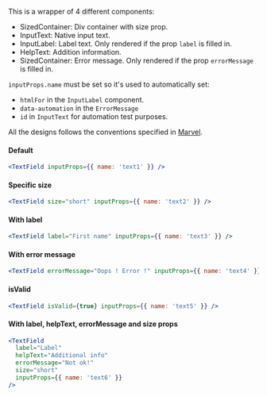 This is a wrapper of 4 different components:

- SizedContainer: Div container with size prop.
- InputText: Native input text.
- InputLabel: Label text. Only rendered if the prop `label` is filled in.
- HelpText: Addition information.
- SizedContainer: Error message. Only rendered if the prop `errorMessage` is filled in.

`inputProps.name` must be set so it's used to automatically set:

- `htmlFor` in the `InputLabel` component.
- `data-automation` in the `ErrorMessage`
- `id` in `InputText` for automation test purposes.

All the designs follows the conventions specified in [Marvel](https://marvelapp.com/9hj9j4b/screen/48160210/handoff).

#### Default

```jsx
<TextField inputProps={{ name: 'text1' }} />
```

#### Specific size

```jsx
<TextField size="short" inputProps={{ name: 'text2' }} />
```

#### With label

```jsx
<TextField label="First name" inputProps={{ name: 'text3' }} />
```

#### With error message

```jsx
<TextField errorMessage="Oops ! Error !" inputProps={{ name: 'text4' }} />
```

#### isValid

```jsx
<TextField isValid={true} inputProps={{ name: 'text5' }} />
```

#### With label, helpText, errorMessage and size props

```jsx
<TextField
  label="Label"
  helpText="Additional info"
  errorMessage="Not ok!"
  size="short"
  inputProps={{ name: 'text6' }}
/>
```
